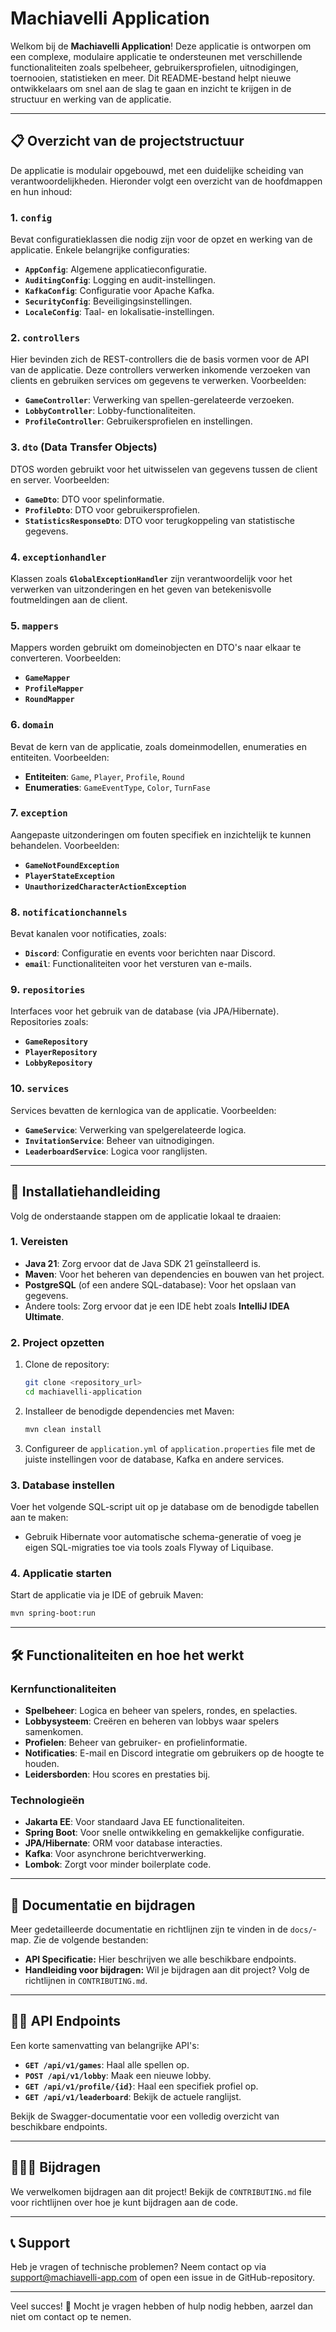 # Machiavelli Application

Welkom bij de **Machiavelli Application**! Deze applicatie is ontworpen om een complexe, modulaire applicatie te ondersteunen met verschillende functionaliteiten zoals spelbeheer, gebruikersprofielen, uitnodigingen, toernooien, statistieken en meer. Dit README-bestand helpt nieuwe ontwikkelaars om snel aan de slag te gaan en inzicht te krijgen in de structuur en werking van de applicatie.

---

## 📋 Overzicht van de projectstructuur
De applicatie is modulair opgebouwd, met een duidelijke scheiding van verantwoordelijkheden. Hieronder volgt een overzicht van de hoofdmappen en hun inhoud:

### 1. **`config`**
Bevat configuratieklassen die nodig zijn voor de opzet en werking van de applicatie. Enkele belangrijke configuraties:
- **`AppConfig`**: Algemene applicatieconfiguratie.
- **`AuditingConfig`**: Logging en audit-instellingen.
- **`KafkaConfig`**: Configuratie voor Apache Kafka.
- **`SecurityConfig`**: Beveiligingsinstellingen.
- **`LocaleConfig`**: Taal- en lokalisatie-instellingen.

### 2. **`controllers`**
Hier bevinden zich de REST-controllers die de basis vormen voor de API van de applicatie. Deze controllers verwerken inkomende verzoeken van clients en gebruiken services om gegevens te verwerken. Voorbeelden:
- **`GameController`**: Verwerking van spellen-gerelateerde verzoeken.
- **`LobbyController`**: Lobby-functionaliteiten.
- **`ProfileController`**: Gebruikersprofielen en instellingen.

### 3. **`dto` (Data Transfer Objects)**
DTOS worden gebruikt voor het uitwisselen van gegevens tussen de client en server. Voorbeelden:
- **`GameDto`**: DTO voor spelinformatie.
- **`ProfileDto`**: DTO voor gebruikersprofielen.
- **`StatisticsResponseDto`**: DTO voor terugkoppeling van statistische gegevens.

### 4. **`exceptionhandler`**
Klassen zoals **`GlobalExceptionHandler`** zijn verantwoordelijk voor het verwerken van uitzonderingen en het geven van betekenisvolle foutmeldingen aan de client.

### 5. **`mappers`**
Mappers worden gebruikt om domeinobjecten en DTO's naar elkaar te converteren. Voorbeelden:
- **`GameMapper`**
- **`ProfileMapper`**
- **`RoundMapper`**

### 6. **`domain`**
Bevat de kern van de applicatie, zoals domeinmodellen, enumeraties en entiteiten. Voorbeelden:
- **Entiteiten**: `Game`, `Player`, `Profile`, `Round`
- **Enumeraties**: `GameEventType`, `Color`, `TurnFase`

### 7. **`exception`**
Aangepaste uitzonderingen om fouten specifiek en inzichtelijk te kunnen behandelen. Voorbeelden:
- **`GameNotFoundException`**
- **`PlayerStateException`**
- **`UnauthorizedCharacterActionException`**

### 8. **`notificationchannels`**
Bevat kanalen voor notificaties, zoals:
- **`Discord`**: Configuratie en events voor berichten naar Discord.
- **`email`**: Functionaliteiten voor het versturen van e-mails.

### 9. **`repositories`**
Interfaces voor het gebruik van de database (via JPA/Hibernate). Repositories zoals:
- **`GameRepository`**
- **`PlayerRepository`**
- **`LobbyRepository`**

### 10. **`services`**
Services bevatten de kernlogica van de applicatie. Voorbeelden:
- **`GameService`**: Verwerking van spelgerelateerde logica.
- **`InvitationService`**: Beheer van uitnodigingen.
- **`LeaderboardService`**: Logica voor ranglijsten.

---

## 🚀 Installatiehandleiding
Volg de onderstaande stappen om de applicatie lokaal te draaien:

### 1. Vereisten
- **Java 21**: Zorg ervoor dat de Java SDK 21 geïnstalleerd is.
- **Maven**: Voor het beheren van dependencies en bouwen van het project.
- **PostgreSQL** (of een andere SQL-database): Voor het opslaan van gegevens.
- Andere tools: Zorg ervoor dat je een IDE hebt zoals **IntelliJ IDEA Ultimate**.

### 2. Project opzetten
1. Clone de repository:
   ```bash
   git clone <repository_url>
   cd machiavelli-application
   ```
2. Installeer de benodigde dependencies met Maven:
   ```bash
   mvn clean install
   ```
3. Configureer de `application.yml` of `application.properties` file met de juiste instellingen voor de database, Kafka en andere services.

### 3. Database instellen
Voer het volgende SQL-script uit op je database om de benodigde tabellen aan te maken:
- Gebruik Hibernate voor automatische schema-generatie of voeg je eigen SQL-migraties toe via tools zoals Flyway of Liquibase.

### 4. Applicatie starten
Start de applicatie via je IDE of gebruik Maven:
```bash
mvn spring-boot:run
```

---

## 🛠 Functionaliteiten en hoe het werkt
### Kernfunctionaliteiten
- **Spelbeheer**: Logica en beheer van spelers, rondes, en spelacties.
- **Lobbysysteem**: Creëren en beheren van lobbys waar spelers samenkomen.
- **Profielen**: Beheer van gebruiker- en profielinformatie.
- **Notificaties**: E-mail en Discord integratie om gebruikers op de hoogte te houden.
- **Leidersborden**: Hou scores en prestaties bij.

### Technologieën
- **Jakarta EE**: Voor standaard Java EE functionaliteiten.
- **Spring Boot**: Voor snelle ontwikkeling en gemakkelijke configuratie.
- **JPA/Hibernate**: ORM voor database interacties.
- **Kafka**: Voor asynchrone berichtverwerking.
- **Lombok**: Zorgt voor minder boilerplate code.

---

## 📜 Documentatie en bijdragen
Meer gedetailleerde documentatie en richtlijnen zijn te vinden in de `docs/`-map. Zie de volgende bestanden:
- **API Specificatie:** Hier beschrijven we alle beschikbare endpoints.
- **Handleiding voor bijdragen:** Wil je bijdragen aan dit project? Volg de richtlijnen in `CONTRIBUTING.md`.

---

## 👩‍💻 API Endpoints
Een korte samenvatting van belangrijke API's:
- **`GET /api/v1/games`**: Haal alle spellen op.
- **`POST /api/v1/lobby`**: Maak een nieuwe lobby.
- **`GET /api/v1/profile/{id}`**: Haal een specifiek profiel op.
- **`GET /api/v1/leaderboard`**: Bekijk de actuele ranglijst.

Bekijk de Swagger-documentatie voor een volledig overzicht van beschikbare endpoints.

---

## 🧑‍🤝‍🧑 Bijdragen
We verwelkomen bijdragen aan dit project! Bekijk de `CONTRIBUTING.md` file voor richtlijnen over hoe je kunt bijdragen aan de code.

---

## 📞 Support
Heb je vragen of technische problemen? Neem contact op via [support@machiavelli-app.com](mailto:support@machiavelli-app.com) of open een issue in de GitHub-repository.

---

Veel succes! 🎉 Mocht je vragen hebben of hulp nodig hebben, aarzel dan niet om contact op te nemen.